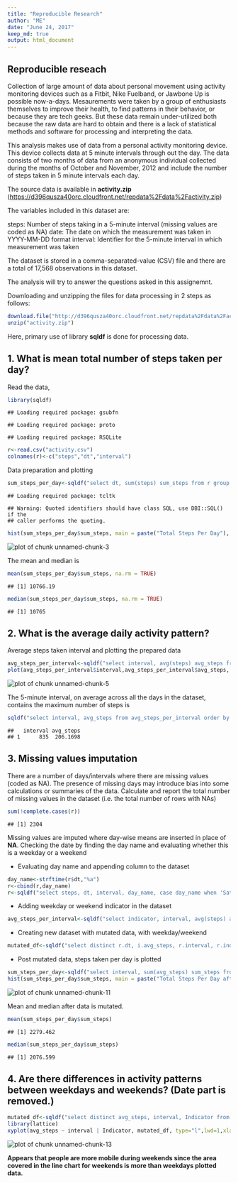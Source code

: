 ```yaml
---
title: "Reproducible Research"
author: "ME"
date: "June 24, 2017"
keep_md: true
output: html_document
---
```



## Reproducible reseach

Collection of large amount of data about personal movement using activity monitoring devices such as a Fitbit, Nike Fuelband, or Jawbone Up is possible now-a-days. Mesaurements were taken by a group of enthusiasts themselves to improve their health, to find patterns in their behavior, or because they are tech geeks. But these data remain under-utilized both because the raw data are hard to obtain and there is a lack of statistical methods and software for processing and interpreting the data.

This analysis makes use of data from a personal activity monitoring device. This device collects data at 5 minute intervals through out the day. The data consists of two months of data from an anonymous individual collected during the months of October and November, 2012 and include the number of steps taken in 5 minute intervals each day.

The source data is available in __activity.zip__ (https://d396qusza40orc.cloudfront.net/repdata%2Fdata%2Factivity.zip)

The variables included in this dataset are:

steps: Number of steps taking in a 5-minute interval (missing values are coded as NA)
date: The date on which the measurement was taken in YYYY-MM-DD format
interval: Identifier for the 5-minute interval in which measurement was taken

The dataset is stored in a comma-separated-value (CSV) file and there are a total of 17,568 observations in this dataset.

The analysis will try to answer the questions asked in this assignemnt.

Downloading and unzipping the files for data processing in 2 steps as follows:

```r
download.file("http://d396qusza40orc.cloudfront.net/repdata%2Fdata%2Factivity.zip","activity.zip")
unzip("activity.zip")
```
Here, primary use of library __sqldf__ is done for processing data.

## 1. What is mean total number of steps taken per day?
Read the data, 

```r
library(sqldf)
```

```
## Loading required package: gsubfn
```

```
## Loading required package: proto
```

```
## Loading required package: RSQLite
```

```r
r<-read.csv("activity.csv")
colnames(r)<-c("steps","dt","interval")
```
Data preparation and plotting

```r
sum_steps_per_day<-sqldf("select dt, sum(steps) sum_steps from r group by dt")
```

```
## Loading required package: tcltk
```

```
## Warning: Quoted identifiers should have class SQL, use DBI::SQL() if the
## caller performs the quoting.
```

```r
hist(sum_steps_per_day$sum_steps, main = paste("Total Steps Per Day"), col="green", xlab="Number of Steps", breaks = 12)
```

![plot of chunk unnamed-chunk-3](figure/unnamed-chunk-3-1.png)

The mean and median is

```r
mean(sum_steps_per_day$sum_steps, na.rm = TRUE)
```

```
## [1] 10766.19
```

```r
median(sum_steps_per_day$sum_steps, na.rm = TRUE)
```

```
## [1] 10765
```

## 2. What is the average daily activity pattern?

Average steps taken interval and plotting the prepared data

```r
avg_steps_per_interval<-sqldf("select interval, avg(steps) avg_steps from r group by interval")
plot(avg_steps_per_interval$interval,avg_steps_per_interval$avg_steps, type="l", xlab="Interval", ylab="Number of Steps",main="Average Number of Steps per Interval")
```

![plot of chunk unnamed-chunk-5](figure/unnamed-chunk-5-1.png)

The 5-minute interval, on average across all the days in the dataset, contains the maximum number of steps is

```r
sqldf("select interval, avg_steps from avg_steps_per_interval order by 2 desc limit 1")
```

```
##   interval avg_steps
## 1      835  206.1698
```

## 3. Missing values imputation

There are a number of days/intervals where there are missing values (coded as NA). The presence of missing days may introduce bias into some calculations or summaries of the data. Calculate and report the total number of missing values in the dataset (i.e. the total number of rows with NAs)


```r
sum(!complete.cases(r))
```

```
## [1] 2304
```

Missing values are imputed where day-wise means are inserted in place of __NA__.
Checking the date by finding the day name and evaluating whether this is a weekday or a weekend
 * Evaluating day name and appending column to the dataset

```r
day_name<-strftime(r$dt,"%a")
r<-cbind(r,day_name)
r<-sqldf("select steps, dt, interval, day_name, case day_name when 'Sat' then 'Weekend' when 'Sun' then 'Weekend' else 'Weekday' end as Indicator from r")
```
 * Adding weekday or weekend indicator in the dataset

```r
avg_steps_per_interval<-sqldf("select indicator, interval, avg(steps) avg_steps from r where steps is not NULL group by indicator, interval")
```
 * Creating new dataset with mutated data, with weekday/weekend

```r
mutated_df<-sqldf("select distinct r.dt, i.avg_steps, r.interval, r.indicator from r, avg_steps_per_interval i where r.interval = i.interval and r.indicator = i.indicator")
```
* Post mutated data, steps taken per day is plotted

```r
sum_steps_per_day<-sqldf("select interval, sum(avg_steps) sum_steps from mutated_df group by interval")
hist(sum_steps_per_day$sum_steps, main = paste("Total Steps Per Day after mutated data"), col="green", xlab="Number of Steps")
```

![plot of chunk unnamed-chunk-11](figure/unnamed-chunk-11-1.png)

Mean and median after data is mutated.


```r
mean(sum_steps_per_day$sum_steps)
```

```
## [1] 2279.462
```

```r
median(sum_steps_per_day$sum_steps)
```

```
## [1] 2076.599
```

## 4. Are there differences in activity patterns between weekdays and weekends? (Date part is removed.)

```r
mutated_df<-sqldf("select distinct avg_steps, interval, Indicator from mutated_df")
library(lattice)
xyplot(avg_steps ~ interval | Indicator, mutated_df, type="l",lwd=1,xlab="Interval", ylab="Number of steps",layout=c(1,2))
```

![plot of chunk unnamed-chunk-13](figure/unnamed-chunk-13-1.png)

__Appears that people are more mobile during weekends since the area covered in the line chart for weekends is more than weekdays plotted data.__
